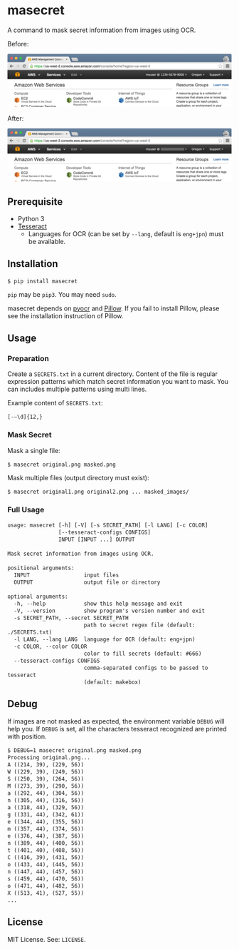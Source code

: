 # masecret
A command to mask secret information from images using OCR.

Before:

![Before](docs/original.png)

After:

![After](docs/masked.png)

## Prerequisite

* Python 3
* [Tesseract](https://github.com/tesseract-ocr/tesseract)
  * Languages for OCR (can be set by `--lang`, default is `eng+jpn`) must be available.

## Installation

```
$ pip install masecret
```

`pip` may be `pip3`. You may need `sudo`.

masecret depends on [pyocr](https://github.com/jflesch/pyocr) and [Pillow](https://pillow.readthedocs.io/). If you fail to install Pillow, please see the installation instruction of Pillow.

## Usage

### Preparation

Create a `SECRETS.txt` in a current directory. Content of the file is regular expression patterns which match secret information you want to mask. You can includes multiple patterns using multi lines.

Example content of `SECRETS.txt`:

```
[-—\d]{12,}
```

### Mask Secret

Mask a single file:

```
$ masecret original.png masked.png
```

Mask multiple files (output directory must exist):

```
$ masecret original1.png original2.png ... masked_images/
```

### Full Usage

```
usage: masecret [-h] [-V] [-s SECRET_PATH] [-l LANG] [-c COLOR]
                [--tesseract-configs CONFIGS]
                INPUT [INPUT ...] OUTPUT

Mask secret information from images using OCR.

positional arguments:
  INPUT                 input files
  OUTPUT                output file or directory

optional arguments:
  -h, --help            show this help message and exit
  -V, --version         show program's version number and exit
  -s SECRET_PATH, --secret SECRET_PATH
                        path to secret regex file (default: ./SECRETS.txt)
  -l LANG, --lang LANG  language for OCR (default: eng+jpn)
  -c COLOR, --color COLOR
                        color to fill secrets (default: #666)
  --tesseract-configs CONFIGS
                        comma-separated configs to be passed to tesseract
                        (default: makebox)
```

## Debug

If images are not masked as expected, the environment variable `DEBUG` will help you. If `DEBUG` is set, all the characters tesseract recognized are printed with position.

```
$ DEBUG=1 masecret original.png masked.png
Processing original.png...
A ((214, 39), (229, 56))
W ((229, 39), (249, 56))
S ((250, 39), (264, 56))
M ((273, 39), (290, 56))
a ((292, 44), (304, 56))
n ((305, 44), (316, 56))
a ((318, 44), (329, 56))
g ((331, 44), (342, 61))
e ((344, 44), (355, 56))
m ((357, 44), (374, 56))
e ((376, 44), (387, 56))
n ((389, 44), (400, 56))
t ((401, 40), (408, 56))
C ((416, 39), (431, 56))
o ((433, 44), (445, 56))
n ((447, 44), (457, 56))
s ((459, 44), (470, 56))
o ((471, 44), (482, 56))
X ((513, 41), (527, 55))
...
```

## License

MIT License. See: `LICENSE`.
